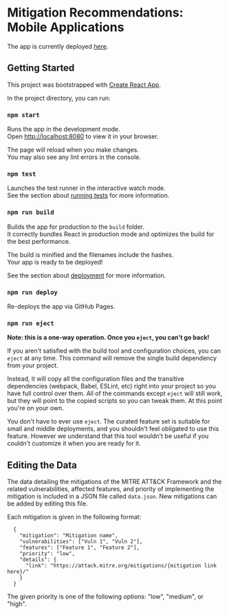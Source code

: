 # Mitigation Recommendations: Mobile Applications

The app is currently deployed [here](https://ivy0305.github.io/mitigation-recommendations/).

## Getting Started

This project was bootstrapped with [Create React App](https://github.com/facebook/create-react-app).

In the project directory, you can run:

### `npm start`

Runs the app in the development mode.\
Open [http://localhost:8080](http://localhost:8080) to view it in your browser.

The page will reload when you make changes.\
You may also see any lint errors in the console.

### `npm test`

Launches the test runner in the interactive watch mode.\
See the section about [running tests](https://facebook.github.io/create-react-app/docs/running-tests) for more information.

### `npm run build`

Builds the app for production to the `build` folder.\
It correctly bundles React in production mode and optimizes the build for the best performance.

The build is minified and the filenames include the hashes.\
Your app is ready to be deployed!

See the section about [deployment](https://facebook.github.io/create-react-app/docs/deployment) for more information.

### `npm run deploy`

Re-deploys the app via GitHub Pages.

### `npm run eject`

**Note: this is a one-way operation. Once you `eject`, you can't go back!**

If you aren't satisfied with the build tool and configuration choices, you can `eject` at any time. This command will remove the single build dependency from your project.

Instead, it will copy all the configuration files and the transitive dependencies (webpack, Babel, ESLint, etc) right into your project so you have full control over them. All of the commands except `eject` will still work, but they will point to the copied scripts so you can tweak them. At this point you're on your own.

You don't have to ever use `eject`. The curated feature set is suitable for small and middle deployments, and you shouldn't feel obligated to use this feature. However we understand that this tool wouldn't be useful if you couldn't customize it when you are ready for it.

## Editing the Data

The data detailing the mitigations of the MITRE ATT&CK Framework and the related vulnerabilities, affected features, and priority of implementing the mitigation is included in a JSON file called `data.json`. New mitigations can be added by editing this file.

Each mitigation is given in the following format:

```
  {
    "mitigation": "Mitigation name",
    "vulnerabilities": ["Vuln 1", "Vuln 2"],
    "features": ["Feature 1", "Feature 2"],
    "priority": "low",
    "details": {
      "link": "https://attack.mitre.org/mitigations/{mitigation link here}/"
    }
  }
```

The given priority is one of the following options: "low", "medium", or "high".
